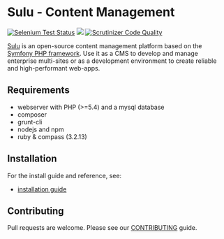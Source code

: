 # Sulu - Content Management

[![Selenium Test Status](https://saucelabs.com/buildstatus/sulu-cmf)](https://saucelabs.com/u/sulu-cmf)
[![](https://travis-ci.org/sulu-cmf/sulu-standard.png)](https://travis-ci.org/sulu-cmf/sulu-standard)
[![Scrutinizer Code Quality](https://scrutinizer-ci.com/g/sulu-cmf/sulu-standard/badges/quality-score.png?s=3039e48d6515ea846578ca06f3c5bd5442ad3c5b)](https://scrutinizer-ci.com/g/sulu-cmf/sulu-standard/)

[Sulu](http://sulu.io/) is an open-source content management platform based on the
[Symfony PHP framework](http://cmf.symfony.com/). Use it as a CMS to develop and
manage enterprise multi-sites or as a development environment to create reliable
and high-performant web-apps.

## Requirements

* webserver with PHP (>=5.4) and a mysql database
* composer
* grunt-cli
* nodejs and npm
* ruby & compass (3.2.13)

## Installation

For the install guide and reference, see:

* [installation guide](http://docs.sulu.io/en/latest/book/getting-started/index.html)

## Contributing

Pull requests are welcome. Please see our [CONTRIBUTING](https://github.com/sulu-cmf/sulu-standard/blob/develop/CONTRIBUTING.md) guide.
